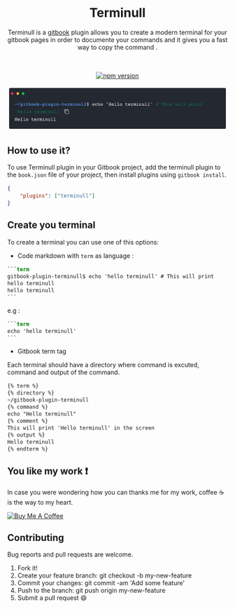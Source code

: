 
<div align="center">
 <h1> Terminull </h1>
 <p>Terminull is a <a href="https://www.npmjs.com/package/gitbook">gitbook</a> plugin allows you to create a modern terminal for your gitbook pages in order to documente your commands and it gives you a fast way to copy the command .</p>
  <br>
  <br>
	<a href="https://www.npmjs.com/package/gitbook-plugin-terminull"><img  src="https://img.shields.io/npm/v/gitbook-plugin-terminull/latest?color=green" alt="npm version"></a>
  <br>
  <br>
  <img src="https://raw.githubusercontent.com/ridaeh/gitbook-plugin-terminull/master/preview.png">
</div>

## How to use it?
To use Terminull plugin in your Gitbook project, add the terminull plugin to the `book.json` file of your project, then install plugins using `gitbook install`.

```json
{
    "plugins": ["terminull"]
}
```

## Create you terminal

To create a terminal you can use one of this options:
 - Code markdown with `term` as language :
<pre ><code>```<strong style="color:green">term</strong>
gitbook-plugin-terminull$ echo 'hello terminull' # This will print hello terminull
hello terminull
```
</code></pre>

e.g :
<pre lang="no-highlight"><code>```<strong style="color:green">term</strong>
echo 'hello terminull' 
```
</code></pre>
 - Gitbook term tag

Each terminal should have a directory where command is excuted, command and output of the command.

```
{% term %}
{% directory %}
~/gitbook-plugin-terminull
{% command %}
echo "Hello terminull"
{% comment %}
This will print 'Hello terminull' in the screen
{% output %}
Hello terminull
{% endterm %}
```

## You like my work :exclamation:
In case you were wondering how you can thanks me for my work, coffee :coffee: is the way to my heart.   

<a href="https://www.buymeacoffee.com/ridaeh" target="_blank"><img src="https://www.buymeacoffee.com/assets/img/custom_images/orange_img.png" alt="Buy Me A Coffee" ></a>



## Contributing
Bug reports and pull requests are welcome.

1. Fork it!
2. Create your feature branch: git checkout -b my-new-feature
3. Commit your changes: git commit -am 'Add some feature'
4. Push to the branch: git push origin my-new-feature
5. Submit a pull request :smile: